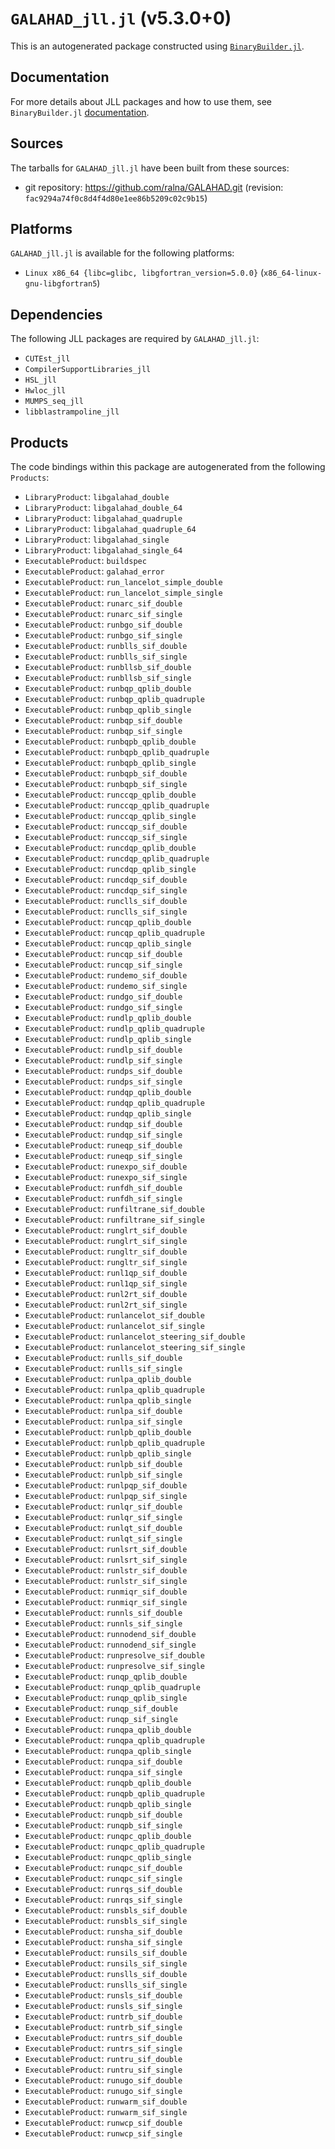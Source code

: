 # `GALAHAD_jll.jl` (v5.3.0+0)

This is an autogenerated package constructed using [`BinaryBuilder.jl`](https://github.com/JuliaPackaging/BinaryBuilder.jl).

## Documentation

For more details about JLL packages and how to use them, see `BinaryBuilder.jl` [documentation](https://docs.binarybuilder.org/stable/jll/).

## Sources

The tarballs for `GALAHAD_jll.jl` have been built from these sources:

* git repository: https://github.com/ralna/GALAHAD.git (revision: `fac9294a74f0c8d4f4d80e1ee86b5209c02c9b15`)

## Platforms

`GALAHAD_jll.jl` is available for the following platforms:

* `Linux x86_64 {libc=glibc, libgfortran_version=5.0.0}` (`x86_64-linux-gnu-libgfortran5`)

## Dependencies

The following JLL packages are required by `GALAHAD_jll.jl`:

* `CUTEst_jll`
* `CompilerSupportLibraries_jll`
* `HSL_jll`
* `Hwloc_jll`
* `MUMPS_seq_jll`
* `libblastrampoline_jll`

## Products

The code bindings within this package are autogenerated from the following `Products`:

* `LibraryProduct`: `libgalahad_double`
* `LibraryProduct`: `libgalahad_double_64`
* `LibraryProduct`: `libgalahad_quadruple`
* `LibraryProduct`: `libgalahad_quadruple_64`
* `LibraryProduct`: `libgalahad_single`
* `LibraryProduct`: `libgalahad_single_64`
* `ExecutableProduct`: `buildspec`
* `ExecutableProduct`: `galahad_error`
* `ExecutableProduct`: `run_lancelot_simple_double`
* `ExecutableProduct`: `run_lancelot_simple_single`
* `ExecutableProduct`: `runarc_sif_double`
* `ExecutableProduct`: `runarc_sif_single`
* `ExecutableProduct`: `runbgo_sif_double`
* `ExecutableProduct`: `runbgo_sif_single`
* `ExecutableProduct`: `runblls_sif_double`
* `ExecutableProduct`: `runblls_sif_single`
* `ExecutableProduct`: `runbllsb_sif_double`
* `ExecutableProduct`: `runbllsb_sif_single`
* `ExecutableProduct`: `runbqp_qplib_double`
* `ExecutableProduct`: `runbqp_qplib_quadruple`
* `ExecutableProduct`: `runbqp_qplib_single`
* `ExecutableProduct`: `runbqp_sif_double`
* `ExecutableProduct`: `runbqp_sif_single`
* `ExecutableProduct`: `runbqpb_qplib_double`
* `ExecutableProduct`: `runbqpb_qplib_quadruple`
* `ExecutableProduct`: `runbqpb_qplib_single`
* `ExecutableProduct`: `runbqpb_sif_double`
* `ExecutableProduct`: `runbqpb_sif_single`
* `ExecutableProduct`: `runccqp_qplib_double`
* `ExecutableProduct`: `runccqp_qplib_quadruple`
* `ExecutableProduct`: `runccqp_qplib_single`
* `ExecutableProduct`: `runccqp_sif_double`
* `ExecutableProduct`: `runccqp_sif_single`
* `ExecutableProduct`: `runcdqp_qplib_double`
* `ExecutableProduct`: `runcdqp_qplib_quadruple`
* `ExecutableProduct`: `runcdqp_qplib_single`
* `ExecutableProduct`: `runcdqp_sif_double`
* `ExecutableProduct`: `runcdqp_sif_single`
* `ExecutableProduct`: `runclls_sif_double`
* `ExecutableProduct`: `runclls_sif_single`
* `ExecutableProduct`: `runcqp_qplib_double`
* `ExecutableProduct`: `runcqp_qplib_quadruple`
* `ExecutableProduct`: `runcqp_qplib_single`
* `ExecutableProduct`: `runcqp_sif_double`
* `ExecutableProduct`: `runcqp_sif_single`
* `ExecutableProduct`: `rundemo_sif_double`
* `ExecutableProduct`: `rundemo_sif_single`
* `ExecutableProduct`: `rundgo_sif_double`
* `ExecutableProduct`: `rundgo_sif_single`
* `ExecutableProduct`: `rundlp_qplib_double`
* `ExecutableProduct`: `rundlp_qplib_quadruple`
* `ExecutableProduct`: `rundlp_qplib_single`
* `ExecutableProduct`: `rundlp_sif_double`
* `ExecutableProduct`: `rundlp_sif_single`
* `ExecutableProduct`: `rundps_sif_double`
* `ExecutableProduct`: `rundps_sif_single`
* `ExecutableProduct`: `rundqp_qplib_double`
* `ExecutableProduct`: `rundqp_qplib_quadruple`
* `ExecutableProduct`: `rundqp_qplib_single`
* `ExecutableProduct`: `rundqp_sif_double`
* `ExecutableProduct`: `rundqp_sif_single`
* `ExecutableProduct`: `runeqp_sif_double`
* `ExecutableProduct`: `runeqp_sif_single`
* `ExecutableProduct`: `runexpo_sif_double`
* `ExecutableProduct`: `runexpo_sif_single`
* `ExecutableProduct`: `runfdh_sif_double`
* `ExecutableProduct`: `runfdh_sif_single`
* `ExecutableProduct`: `runfiltrane_sif_double`
* `ExecutableProduct`: `runfiltrane_sif_single`
* `ExecutableProduct`: `runglrt_sif_double`
* `ExecutableProduct`: `runglrt_sif_single`
* `ExecutableProduct`: `rungltr_sif_double`
* `ExecutableProduct`: `rungltr_sif_single`
* `ExecutableProduct`: `runl1qp_sif_double`
* `ExecutableProduct`: `runl1qp_sif_single`
* `ExecutableProduct`: `runl2rt_sif_double`
* `ExecutableProduct`: `runl2rt_sif_single`
* `ExecutableProduct`: `runlancelot_sif_double`
* `ExecutableProduct`: `runlancelot_sif_single`
* `ExecutableProduct`: `runlancelot_steering_sif_double`
* `ExecutableProduct`: `runlancelot_steering_sif_single`
* `ExecutableProduct`: `runlls_sif_double`
* `ExecutableProduct`: `runlls_sif_single`
* `ExecutableProduct`: `runlpa_qplib_double`
* `ExecutableProduct`: `runlpa_qplib_quadruple`
* `ExecutableProduct`: `runlpa_qplib_single`
* `ExecutableProduct`: `runlpa_sif_double`
* `ExecutableProduct`: `runlpa_sif_single`
* `ExecutableProduct`: `runlpb_qplib_double`
* `ExecutableProduct`: `runlpb_qplib_quadruple`
* `ExecutableProduct`: `runlpb_qplib_single`
* `ExecutableProduct`: `runlpb_sif_double`
* `ExecutableProduct`: `runlpb_sif_single`
* `ExecutableProduct`: `runlpqp_sif_double`
* `ExecutableProduct`: `runlpqp_sif_single`
* `ExecutableProduct`: `runlqr_sif_double`
* `ExecutableProduct`: `runlqr_sif_single`
* `ExecutableProduct`: `runlqt_sif_double`
* `ExecutableProduct`: `runlqt_sif_single`
* `ExecutableProduct`: `runlsrt_sif_double`
* `ExecutableProduct`: `runlsrt_sif_single`
* `ExecutableProduct`: `runlstr_sif_double`
* `ExecutableProduct`: `runlstr_sif_single`
* `ExecutableProduct`: `runmiqr_sif_double`
* `ExecutableProduct`: `runmiqr_sif_single`
* `ExecutableProduct`: `runnls_sif_double`
* `ExecutableProduct`: `runnls_sif_single`
* `ExecutableProduct`: `runnodend_sif_double`
* `ExecutableProduct`: `runnodend_sif_single`
* `ExecutableProduct`: `runpresolve_sif_double`
* `ExecutableProduct`: `runpresolve_sif_single`
* `ExecutableProduct`: `runqp_qplib_double`
* `ExecutableProduct`: `runqp_qplib_quadruple`
* `ExecutableProduct`: `runqp_qplib_single`
* `ExecutableProduct`: `runqp_sif_double`
* `ExecutableProduct`: `runqp_sif_single`
* `ExecutableProduct`: `runqpa_qplib_double`
* `ExecutableProduct`: `runqpa_qplib_quadruple`
* `ExecutableProduct`: `runqpa_qplib_single`
* `ExecutableProduct`: `runqpa_sif_double`
* `ExecutableProduct`: `runqpa_sif_single`
* `ExecutableProduct`: `runqpb_qplib_double`
* `ExecutableProduct`: `runqpb_qplib_quadruple`
* `ExecutableProduct`: `runqpb_qplib_single`
* `ExecutableProduct`: `runqpb_sif_double`
* `ExecutableProduct`: `runqpb_sif_single`
* `ExecutableProduct`: `runqpc_qplib_double`
* `ExecutableProduct`: `runqpc_qplib_quadruple`
* `ExecutableProduct`: `runqpc_qplib_single`
* `ExecutableProduct`: `runqpc_sif_double`
* `ExecutableProduct`: `runqpc_sif_single`
* `ExecutableProduct`: `runrqs_sif_double`
* `ExecutableProduct`: `runrqs_sif_single`
* `ExecutableProduct`: `runsbls_sif_double`
* `ExecutableProduct`: `runsbls_sif_single`
* `ExecutableProduct`: `runsha_sif_double`
* `ExecutableProduct`: `runsha_sif_single`
* `ExecutableProduct`: `runsils_sif_double`
* `ExecutableProduct`: `runsils_sif_single`
* `ExecutableProduct`: `runslls_sif_double`
* `ExecutableProduct`: `runslls_sif_single`
* `ExecutableProduct`: `runsls_sif_double`
* `ExecutableProduct`: `runsls_sif_single`
* `ExecutableProduct`: `runtrb_sif_double`
* `ExecutableProduct`: `runtrb_sif_single`
* `ExecutableProduct`: `runtrs_sif_double`
* `ExecutableProduct`: `runtrs_sif_single`
* `ExecutableProduct`: `runtru_sif_double`
* `ExecutableProduct`: `runtru_sif_single`
* `ExecutableProduct`: `runugo_sif_double`
* `ExecutableProduct`: `runugo_sif_single`
* `ExecutableProduct`: `runwarm_sif_double`
* `ExecutableProduct`: `runwarm_sif_single`
* `ExecutableProduct`: `runwcp_sif_double`
* `ExecutableProduct`: `runwcp_sif_single`
